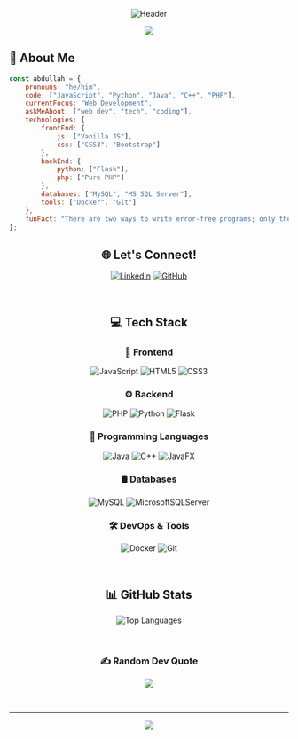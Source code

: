 <div align="center">

![Header](https://capsule-render.vercel.app/api?type=waving&color=0D1117&height=200&section=header&text=Abdullah%20Ahmed&fontSize=70&animation=fadeIn&fontColor=58A6FF)

<div align="center">
<img src="https://readme-typing-svg.demolab.com?font=Fira+Code&weight=600&size=22&duration=3000&pause=1000&color=58A6FF&center=true&vCenter=true&random=false&width=435&lines=%E2%9C%A6+Web+Developer;%E2%9F%A1+Building+digital+experiences;%E2%A6%BF+Always+learning+new+things;%E2%9D%AF+Turning+ideas+into+code" /></div>


</div>

## 🌟 About Me
```javascript
const abdullah = {
    pronouns: "he/him",
    code: ["JavaScript", "Python", "Java", "C++", "PHP"],
    currentFocus: "Web Development",
    askMeAbout: ["web dev", "tech", "coding"],
    technologies: {
        frontEnd: {
            js: ["Vanilla JS"],
            css: ["CSS3", "Bootstrap"]
        },
        backEnd: {
            python: ["Flask"],
            php: ["Pure PHP"]
        },
        databases: ["MySQL", "MS SQL Server"],
        tools: ["Docker", "Git"]
    },
    funFact: "There are two ways to write error-free programs; only the third one works"
};
```

<div align="center">

## 🌐 Let's Connect!
[![LinkedIn](https://img.shields.io/badge/LinkedIn-0077B5?style=for-the-badge&logo=linkedin&logoColor=white)](https://linkedin.com/in/abdullah-ahmed-se/)
[![GitHub](https://img.shields.io/badge/GitHub-100000?style=for-the-badge&logo=github&logoColor=white)](https://github.com/Abdullah-hmed)
<!-- Add your other social links here -->

<br>

## 💻 Tech Stack

### 🎨 Frontend
![JavaScript](https://img.shields.io/badge/javascript-%23323330.svg?style=for-the-badge&logo=javascript&logoColor=%23F7DF1E)
![HTML5](https://img.shields.io/badge/HTML5-E34F26?style=for-the-badge&logo=html5&logoColor=white)
![CSS3](https://img.shields.io/badge/css3-%231572B6.svg?style=for-the-badge&logo=css3&logoColor=white)

### ⚙️ Backend
![PHP](https://img.shields.io/badge/php-%23777BB4.svg?style=for-the-badge&logo=php&logoColor=white)
![Python](https://img.shields.io/badge/python-3670A0?style=for-the-badge&logo=python&logoColor=ffdd54)
![Flask](https://img.shields.io/badge/flask-%23000.svg?style=for-the-badge&logo=flask&logoColor=white)

### 📱 Programming Languages
![Java](https://img.shields.io/badge/java-%23ED8B00.svg?style=for-the-badge&logo=openjdk&logoColor=white)
![C++](https://img.shields.io/badge/c++-%2300599C.svg?style=for-the-badge&logo=c%2B%2B&logoColor=white)
![JavaFX](https://img.shields.io/badge/javafx-%23ED8B00.svg?style=for-the-badge&logo=javafx&logoColor=white)

### 🛢️ Databases
![MySQL](https://img.shields.io/badge/mysql-4479A1.svg?style=for-the-badge&logo=mysql&logoColor=white)
![MicrosoftSQLServer](https://img.shields.io/badge/Microsoft%20SQL%20Server-CC2927?style=for-the-badge&logo=microsoft%20sql%20server&logoColor=white)

### 🛠️ DevOps & Tools
![Docker](https://img.shields.io/badge/docker-%230db7ed.svg?style=for-the-badge&logo=docker&logoColor=white)
![Git](https://img.shields.io/badge/GIT-E44C30?style=for-the-badge&logo=git&logoColor=white)

<br>

## 📊 GitHub Stats
  
![Top Languages](https://github-readme-stats.vercel.app/api/top-langs/?username=Abdullah-hmed&theme=radical&hide_border=true&include_all_commits=false&count_private=false&layout=compact)

<br>

### ✍️ Random Dev Quote
![](https://quotes-github-readme.vercel.app/api?type=horizontal&theme=radical)

<br>

---

<div align="center">
<img src="https://komarev.com/ghpvc/?username=Abdullah-hmed&&style=flat-square" align="center" />
</div>

<br>

</div>
